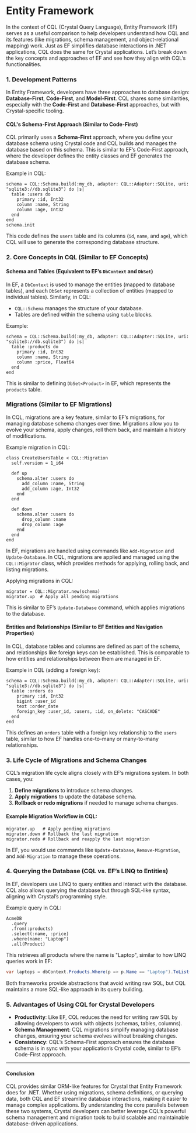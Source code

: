 # Entity Framework

In the context of CQL (Crystal Query Language), Entity Framework (EF) serves as a useful comparison to help developers understand how CQL and its features (like migrations, schema management, and object-relational mapping) work. Just as EF simplifies database interactions in .NET applications, CQL does the same for Crystal applications. Let’s break down the key concepts and approaches of EF and see how they align with CQL’s functionalities.

### 1. **Development Patterns**

In Entity Framework, developers have three approaches to database design: **Database-First**, **Code-First**, and **Model-First**. CQL shares some similarities, especially with the **Code-First** and **Database-First** approaches, but with Crystal-specific tooling.

#### **CQL's Schema-First Approach (Similar to Code-First)**

CQL primarily uses a **Schema-First** approach, where you define your database schema using Crystal code and CQL builds and manages the database based on this schema. This is similar to EF’s Code-First approach, where the developer defines the entity classes and EF generates the database schema.

Example in CQL:

```crystal
schema = CQL::Schema.build(:my_db, adapter: CQL::Adapter::SQLite, uri: "sqlite3://db.sqlite3") do |s|
  table :users do
    primary :id, Int32
    column :name, String
    column :age, Int32
  end
end
schema.init
```

This code defines the `users` table and its columns (`id`, `name`, and `age`), which CQL will use to generate the corresponding database structure.

### 2. **Core Concepts in CQL (Similar to EF Concepts)**

#### **Schema and Tables (Equivalent to EF’s `DbContext` and `DbSet`)**

In EF, a `DbContext` is used to manage the entities (mapped to database tables), and each `DbSet` represents a collection of entities (mapped to individual tables). Similarly, in CQL:

- `CQL::Schema` manages the structure of your database.
- Tables are defined within the schema using `table` blocks.

Example:

```crystal
schema = CQL::Schema.build(:my_db, adapter: CQL::Adapter::SQLite, uri: "sqlite3://db.sqlite3") do |s|
  table :products do
    primary :id, Int32
    column :name, String
    column :price, Float64
  end
end
```

This is similar to defining `DbSet<Product>` in EF, which represents the `products` table.

### **Migrations (Similar to EF Migrations)**

In CQL, migrations are a key feature, similar to EF’s migrations, for managing database schema changes over time. Migrations allow you to evolve your schema, apply changes, roll them back, and maintain a history of modifications.

Example migration in CQL:

```crystal
class CreateUsersTable < CQL::Migration
  self.version = 1_i64

  def up
    schema.alter :users do
      add_column :name, String
      add_column :age, Int32
    end
  end

  def down
    schema.alter :users do
      drop_column :name
      drop_column :age
    end
  end
end
```

In EF, migrations are handled using commands like `Add-Migration` and `Update-Database`. In CQL, migrations are applied and managed using the `CQL::Migrator` class, which provides methods for applying, rolling back, and listing migrations.

Applying migrations in CQL:

```crystal
migrator = CQL::Migrator.new(schema)
migrator.up  # Apply all pending migrations
```

This is similar to EF’s `Update-Database` command, which applies migrations to the database.

#### **Entities and Relationships (Similar to EF Entities and Navigation Properties)**

In CQL, database tables and columns are defined as part of the schema, and relationships like foreign keys can be established. This is comparable to how entities and relationships between them are managed in EF.

Example in CQL (adding a foreign key):

```crystal
schema = CQL::Schema.build(:my_db, adapter: CQL::Adapter::SQLite, uri: "sqlite3://db.sqlite3") do |s|
  table :orders do
    primary :id, Int32
    bigint :user_id
    text :order_date
    foreign_key :user_id, :users, :id, on_delete: "CASCADE"
  end
end
```

This defines an `orders` table with a foreign key relationship to the `users` table, similar to how EF handles one-to-many or many-to-many relationships.

### 3. **Life Cycle of Migrations and Schema Changes**

CQL’s migration life cycle aligns closely with EF’s migrations system. In both cases, you:

1. **Define migrations** to introduce schema changes.
2. **Apply migrations** to update the database schema.
3. **Rollback or redo migrations** if needed to manage schema changes.

#### **Example Migration Workflow in CQL:**

```crystal
migrator.up   # Apply pending migrations
migrator.down # Rollback the last migration
migrator.redo # Rollback and reapply the last migration
```

In EF, you would use commands like `Update-Database`, `Remove-Migration`, and `Add-Migration` to manage these operations.

### 4. **Querying the Database (CQL vs. EF’s LINQ to Entities)**

In EF, developers use LINQ to query entities and interact with the database. CQL also allows querying the database but through SQL-like syntax, aligning with Crystal’s programming style.

Example query in CQL:

```crystal
AcmeDB
  .query
  .from(:products)
  .select(:name, :price)
  .where(name: "Laptop")
  .all(Product)
```

This retrieves all products where the name is "Laptop", similar to how LINQ queries work in EF:

```csharp
var laptops = dbContext.Products.Where(p => p.Name == "Laptop").ToList();
```

Both frameworks provide abstractions that avoid writing raw SQL, but CQL maintains a more SQL-like approach in its query building.

### 5. **Advantages of Using CQL for Crystal Developers**

- **Productivity**: Like EF, CQL reduces the need for writing raw SQL by allowing developers to work with objects (schemas, tables, columns).
- **Schema Management**: CQL migrations simplify managing database changes, ensuring your schema evolves without breaking changes.
- **Consistency**: CQL’s Schema-First approach ensures the database schema is in sync with your application’s Crystal code, similar to EF’s Code-First approach.

---

#### Conclusion

CQL provides similar ORM-like features for Crystal that Entity Framework does for .NET. Whether using migrations, schema definitions, or querying data, both CQL and EF streamline database interactions, making it easier to manage complex applications. By understanding the core parallels between these two systems, Crystal developers can better leverage CQL’s powerful schema management and migration tools to build scalable and maintainable database-driven applications.
